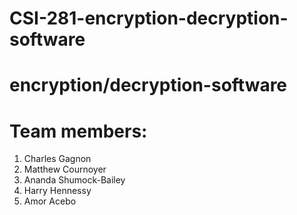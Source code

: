 # CSI-281-encryption-decryption-software
# encryption/decryption-software

# Team members: 
1. Charles Gagnon
2. Matthew Cournoyer
3. Ananda Shumock-Bailey
4. Harry Hennessy
5. Amor Acebo